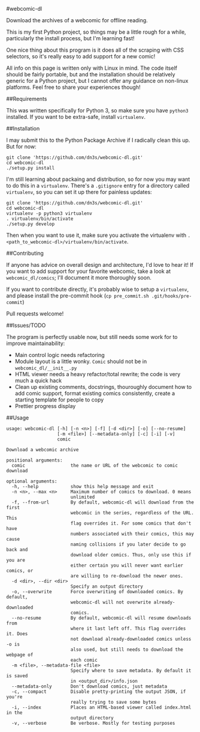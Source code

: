 #webcomic-dl

Download the archives of a webcomic for offline reading.

This is my first Python project, so things may be a little rough for a while,
particularly the install process, but I'm learning fast!

One nice thing about this program is it does all of the scraping with CSS
selectors, so it's really easy to add support for a new comic!

All info on this page is written only with Linux in mind. The code itself
should be fairly portable, but and the installation should be relatively
generic for a Python project, but I cannot offer any guidance on non-linux
platforms. Feel free to share your experiences though!

##Requirements

This was written specifically for Python 3, so make sure you have `python3` 
installed. If you want to be extra-safe, install `virtualenv`.

##Installation

I may submit this to the Python Package Archive if I radically clean this up.
But for now:

```
git clone 'https://github.com/dn3s/webcomic-dl.git'
cd webcomic-dl
./setup.py install
```

I'm still learning about packaing and distribution, so for now you may want to
do this in a `virtualenv`. There's a `.gitignore` entry for a directory called
`virtualenv`, so you can set it up there for painless updates:

```
git clone 'https://github.com/dn3s/webcomic-dl.git'
cd webcomic-dl
virtualenv -p python3 virtualenv
. virtualenv/bin/activate
./setup.py develop
```

Then when you want to use it, make sure you activate the virtualenv with
`. <path_to_webcomic-dl>/virtualenv/bin/activate`.

##Contributing

If anyone has advice on overall design and architecture, I'd love to hear it!
If you want to add support for your favorite webcomic, take a look at
`webcomic_dl/comics`; I'll document it more thoroughly soon.

If you want to contribute directly, it's probably wise to setup a `virtualenv`,
and please install the pre-commit hook (`cp pre_commit.sh
.git/hooks/pre-commit`)

Pull requests welcome!

##Issues/TODO

The program is perfectly usable now, but still needs some work for to improve
maintainability:

- Main control logic needs refactoring
- Module layout is a little wonky. `Comic` should not be in
  `webcomic_dl/__init__.py`
- HTML viewer needs a heavy refactor/total rewrite; the code is very much a
  quick hack
- Clean up existing comments, docstrings, thouroughly document how to add comic
  support, format existing comics consistently, create a starting template for
  people to copy
- Prettier progress display

##Usage

```
usage: webcomic-dl [-h] [-n <n>] [-f] [-d <dir>] [-o] [--no-resume]
                   [-m <file>] [--metadata-only] [-c] [-i] [-v]
                   comic

Download a webcomic archive

positional arguments:
  comic                 the name or URL of the webcomic to comic download

optional arguments:
  -h, --help            show this help message and exit
  -n <n>, --max <n>     Maximum number of comics to download. 0 means
                        unlimited
  -f, --from-url        By default, webcomic-dl will download from the first
                        webcomic in the series, regardless of the URL. This
                        flag overrides it. For some comics that don't have
                        numbers associated with their comics, this may cause
                        naming collisions if you later decide to go back and
                        download older comics. Thus, only use this if you are
                        either certain you will never want earlier comics, or
                        are willing to re-download the newer ones.
  -d <dir>, --dir <dir>
                        Specify an output directory
  -o, --overwrite       Force overwriting of downloaded comics. By default,
                        webcomic-dl will not overwrite already-downloaded
                        comics.
  --no-resume           By default, webcomic-dl will resume downloads from
                        where it last left off. This flag overrides it. Does
                        not download already-downloaded comics unless -o is
                        also used, but still needs to download the webpage of
                        each comic
  -m <file>, --metadata-file <file>
                        Specify where to save metadata. By default it is saved
                        in <output_dir>/info.json
  --metadata-only       Don't download comics, just metadata
  -c, --compact         Disable pretty-printing the output JSON, if you're
                        really trying to save some bytes
  -i, --index           Places an HTML-based viewer called index.html in the
                        output directory
  -v, --verbose         Be verbose. Mostly for testing purposes
```
